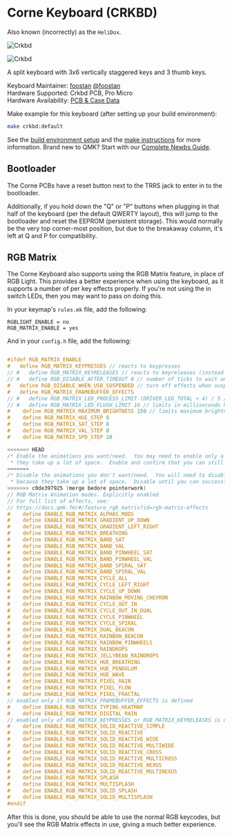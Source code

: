# Corne Keyboard (CRKBD)

Also known (incorrectly) as the `HeliDox`. 

![Crkbd](https://user-images.githubusercontent.com/736191/40575636-6fba63a4-6123-11e8-9ca0-3f990f1f9f4c.jpg)

![Crkbd](https://user-images.githubusercontent.com/736191/40887871-0eead5dc-678a-11e8-9518-e3ad9e5d2bac.png)

A split keyboard with 3x6 vertically staggered keys and 3 thumb keys.

Keyboard Maintainer: [foostan](https://github.com/foostan/) [@foostan](https://twitter.com/foostan)  
Hardware Supported: Crkbd PCB, Pro Micro  
Hardware Availability: [PCB & Case Data](https://github.com/foostan/crkbd)

Make example for this keyboard (after setting up your build environment):

```sh
make crkbd:default
```

See the [build environment setup](https://docs.qmk.fm/#/getting_started_build_tools) and the [make instructions](https://docs.qmk.fm/#/getting_started_make_guide) for more information. Brand new to QMK? Start with our [Complete Newbs Guide](https://docs.qmk.fm/#/newbs).

## Bootloader

The Corne PCBs have a reset button next to the TRRS jack to enter in to the bootloader.

Additionally, if you hold down the "Q" or "P" buttons when plugging in that half of the keyboard (per the default QWERTY layout), this will jump to the bootloader and reset the EEPROM (persistent storage).  This would normally be the very top corner-most position, but due to the breakaway column, it's left at Q and P for compatibility. 

## RGB Matrix 
The Corne Keyboard also supports using the RGB Matrix feature, in place of RGB Light.  This provides a better experience when using the keyboard, as it supports a number of per key effects properly.  If you're not using the in switch LEDs, then you may want to pass on doing this. 

In your keymap's `rules.mk` file, add the following: 

```make
RGBLIGHT_ENABLE = no
RGB_MATRIX_ENABLE = yes
```

And in your `config.h` file, add the following:

```c

#ifdef RGB_MATRIX_ENABLE
#   define RGB_MATRIX_KEYPRESSES // reacts to keypresses
// #   define RGB_MATRIX_KEYRELEASES // reacts to keyreleases (instead of keypresses)
// #   define RGB_DISABLE_AFTER_TIMEOUT 0 // number of ticks to wait until disabling effects
#   define RGB_DISABLE_WHEN_USB_SUSPENDED // turn off effects when suspended
#   define RGB_MATRIX_FRAMEBUFFER_EFFECTS
// #   define RGB_MATRIX_LED_PROCESS_LIMIT (DRIVER_LED_TOTAL + 4) / 5 // limits the number of LEDs to process in an animation per task run (increases keyboard responsiveness)
// #   define RGB_MATRIX_LED_FLUSH_LIMIT 16 // limits in milliseconds how frequently an animation will update the LEDs. 16 (16ms) is equivalent to limiting to 60fps (increases keyboard responsiveness)
#    define RGB_MATRIX_MAXIMUM_BRIGHTNESS 150 // limits maximum brightness of LEDs to 150 out of 255. Higher may cause the controller to crash. 
#    define RGB_MATRIX_HUE_STEP 8
#    define RGB_MATRIX_SAT_STEP 8
#    define RGB_MATRIX_VAL_STEP 8
#    define RGB_MATRIX_SPD_STEP 10

<<<<<<< HEAD
/* Enable the animations you want/need.  You may need to enable only a small number of these because       *
 * they take up a lot of space.  Enable and confirm that you can still successfully compile your firmware. */
=======
/* Disable the animations you don't want/need.  You will need to disable a good number of these    *
 * because they take up a lot of space.  Disable until you can successfully compile your firmware. */
>>>>>>> c0de397925 (merge bedore pointerwork)
// RGB Matrix Animation modes. Explicitly enabled
// For full list of effects, see:
// https://docs.qmk.fm/#/feature_rgb_matrix?id=rgb-matrix-effects
#    define ENABLE_RGB_MATRIX_ALPHAS_MODS
#    define ENABLE_RGB_MATRIX_GRADIENT_UP_DOWN
#    define ENABLE_RGB_MATRIX_GRADIENT_LEFT_RIGHT
#    define ENABLE_RGB_MATRIX_BREATHING
#    define ENABLE_RGB_MATRIX_BAND_SAT
#    define ENABLE_RGB_MATRIX_BAND_VAL
#    define ENABLE_RGB_MATRIX_BAND_PINWHEEL_SAT
#    define ENABLE_RGB_MATRIX_BAND_PINWHEEL_VAL
#    define ENABLE_RGB_MATRIX_BAND_SPIRAL_SAT
#    define ENABLE_RGB_MATRIX_BAND_SPIRAL_VAL
#    define ENABLE_RGB_MATRIX_CYCLE_ALL
#    define ENABLE_RGB_MATRIX_CYCLE_LEFT_RIGHT
#    define ENABLE_RGB_MATRIX_CYCLE_UP_DOWN
#    define ENABLE_RGB_MATRIX_RAINBOW_MOVING_CHEVRON
#    define ENABLE_RGB_MATRIX_CYCLE_OUT_IN
#    define ENABLE_RGB_MATRIX_CYCLE_OUT_IN_DUAL
#    define ENABLE_RGB_MATRIX_CYCLE_PINWHEEL
#    define ENABLE_RGB_MATRIX_CYCLE_SPIRAL
#    define ENABLE_RGB_MATRIX_DUAL_BEACON
#    define ENABLE_RGB_MATRIX_RAINBOW_BEACON
#    define ENABLE_RGB_MATRIX_RAINBOW_PINWHEELS
#    define ENABLE_RGB_MATRIX_RAINDROPS
#    define ENABLE_RGB_MATRIX_JELLYBEAN_RAINDROPS
#    define ENABLE_RGB_MATRIX_HUE_BREATHING
#    define ENABLE_RGB_MATRIX_HUE_PENDULUM
#    define ENABLE_RGB_MATRIX_HUE_WAVE
#    define ENABLE_RGB_MATRIX_PIXEL_RAIN
#    define ENABLE_RGB_MATRIX_PIXEL_FLOW
#    define ENABLE_RGB_MATRIX_PIXEL_FRACTAL
// enabled only if RGB_MATRIX_FRAMEBUFFER_EFFECTS is defined
#    define ENABLE_RGB_MATRIX_TYPING_HEATMAP
#    define ENABLE_RGB_MATRIX_DIGITAL_RAIN
// enabled only of RGB_MATRIX_KEYPRESSES or RGB_MATRIX_KEYRELEASES is defined
#    define ENABLE_RGB_MATRIX_SOLID_REACTIVE_SIMPLE
#    define ENABLE_RGB_MATRIX_SOLID_REACTIVE
#    define ENABLE_RGB_MATRIX_SOLID_REACTIVE_WIDE
#    define ENABLE_RGB_MATRIX_SOLID_REACTIVE_MULTIWIDE
#    define ENABLE_RGB_MATRIX_SOLID_REACTIVE_CROSS
#    define ENABLE_RGB_MATRIX_SOLID_REACTIVE_MULTICROSS
#    define ENABLE_RGB_MATRIX_SOLID_REACTIVE_NEXUS
#    define ENABLE_RGB_MATRIX_SOLID_REACTIVE_MULTINEXUS
#    define ENABLE_RGB_MATRIX_SPLASH
#    define ENABLE_RGB_MATRIX_MULTISPLASH
#    define ENABLE_RGB_MATRIX_SOLID_SPLASH
#    define ENABLE_RGB_MATRIX_SOLID_MULTISPLASH
#endif
```

After this is done, you should be able to use the normal RGB keycodes, but you'll see the RGB Matrix effects in use, giving a much better experience. 
